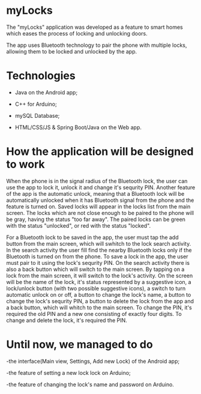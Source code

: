 # myLocks

The "myLocks" application was developed as a feature to smart homes which eases the process of locking and unlocking doors.

The app uses Bluetooth technology to pair the phone with multiple locks, allowing them to be locked and unlocked by the app. 

# Technologies

- Java on the Android app;

- C++ for Arduino;

- mySQL Database;

- HTML/CSS/JS & Spring Boot/Java on the Web app.

# How the application will be designed to work

When the phone is in the signal radius of the Bluetooth lock, the user can use the app to lock it, unlock it and change it's sequrity PIN. Another feature of the app is the automatic unlock, meaning that a Bluetooth lock will be automatically unlocked when it has Bluetooth signal from the phone and the feature is turned on. Saved locks will appear in the locks list from the main screen. The locks which are not close enough to be paired to the phone will be gray, having the status "too far away". The paired locks can be green with the status "unlocked", or red with the status "locked".

For a Bluetooth lock to be saved in the app, the user must tap the add button from the main screen, which will swhitch to the lock search activity. In the search activity the user fill find the nearby Bluetooth locks only if the Bluetooth is turned on from the phone. To save a lock in the app, the user must pair to it using the lock's sequrity PIN. On the search activity there is also a back button which will switch to the main screen. By tapping on a lock from the main screen, it will switch to the lock's activity. On the screen will be the name of the lock, it's status represented by a suggestive icon, a lock/unlock button (with two possible suggestive icons), a switch to turn automatic unlock on or off, a button to change the lock's name, a button to change the lock's sequrity PIN, a button to delete the lock from the app and a back button, which will whitch to the main screen. To change the PIN, it's required the old PIN and a new one consisting of exactly four digits. To change and delete the lock, it's required the PIN.

# Until now, we managed to do

-the interface(Main view, Settings, Add new Lock) of the Android app;

-the feature of setting a new lock lock on Arduino;

-the feature of changing the lock's name and password on Arduino.
